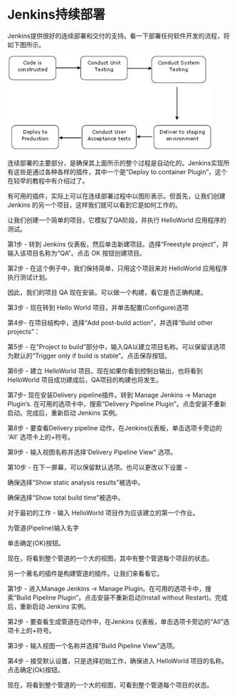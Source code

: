 # Jenkins持续部署

Jenkins提供很好的连续部署和交付的支持。看一下部署任何软件开发的流程，将如下图所示。

![](/assets/importLIST.png)

连续部署的主要部分，是确保其上面所示的整个过程是自动化的。Jenkins实现所有这些是通过各种各样的插件，其中一个是“Deploy to container Plugin”，这个在较早的教程中有介绍过了。

有可用的插件，实际上可以在连续部署过程中以图形表示。但首先，让我们创建 Jenkins 的另一个项目，这样我们就可以看到它是如何工作的。

让我们创建一个简单的项目，它模拟了QA阶段，并执行 HelloWorld 应用程序的测试。

第1步 - 转到 Jenkins 仪表板，然后单击新建项目。选择“Freestyle project”，并输入该项目名称为“QA”。点击 OK 按钮创建项目。

第2步 - 在这个例子中，我们保持简单，只用这个项目来对 HelloWorld 应用程序执行测试计划。

因此，我们的项目 QA 现在安装。可以做一个构建，看它是否正确构建。

第3步 - 现在转到 Hello World 项目，并单击配置\(Configure\)选项

第4步- 在项目结构中，选择“Add post-build action”，并选择“Build other projects”：

第5步 - 在“Project to build”部分中，输入QA以建立项目名称。可以保留该选项为默认的“Trigger only if build is stable”。点击保存按钮。

第6步 - 建立 HelloWorld 项目。现在如果你看到控制台输出，也将看到 HelloWorld 项目成功建成后，QA项目的构建也将发生。

第7步- 现在安装Delivery pipeline插件。转到 Manage Jenkins → Manage Plugin’s. 在可用的选项卡中，搜索“Delivery Pipeline Plugin”。点击安装不重新启动。完成后，重新启动 Jenkins 实例。

第8步 - 要查看Delivery pipeline 动作，在Jenkins仪表板，单击选项卡旁边的 ‘All’ 选项卡上的+符号。

第9步 - 输入视图名称并选择'Delivery Pipeline View“ 选项。

第10步 - 在下一屏幕，可以保留默认选项。也可以更改以下设置 −

确保选择“Show static analysis results”被选中。

确保选择“Show total build time”被选中。

对于最初的工作 - 输入 HelloWorld 项目作为应该建立的第一个作业。

为管道\(Pipeline\)输入名字

单击确定\(OK\)按钮。

现在，将看到整个管道的一个大的视图，其中有整个管道每个项目的状态。

另一个著名的插件是构建管道的插件。让我们来看看它。

第1步 - 进入Manage Jenkins → Manage Plugin。在可用的选项卡中，搜索“Build Pipeline Plugin”。点击安装不重新启动\(Install without Restart\)。完成后，重新启动 Jenkins 实例。

第2步 - 要查看生成管道在动作中，在Jenkins 仪表板，单击选项卡旁边的“All”选项卡上的+符号。

第3步 - 输入视图一个名称并选择“Build Pipeline View”选项。

第4步 - 接受默认设置，只是选择初始工作，确保进入 HelloWorld 项目的名称。点击确定\(Ok\)按钮。

现在，将看到整个管道的一个大的视图，可看到整个管道每个项目的状态。

